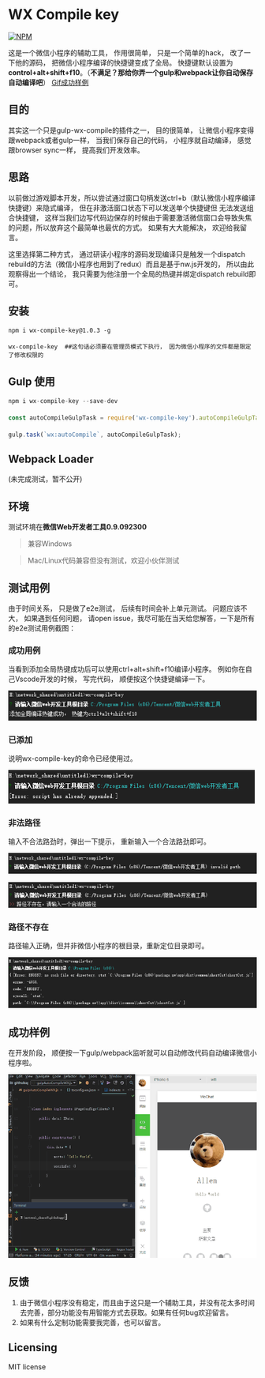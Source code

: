 # WX Compile key

[![NPM](https://nodei.co/npm/wx-compile-key.png)](https://www.npmjs.com/package/wx-compile-key)

这是一个微信小程序的辅助工具， 作用很简单， 只是一个简单的hack， 改了一下他的源码， 把微信小程序编译的快捷键变成了全局。
快捷键默认设置为**control+alt+shift+f10**。（**不满足？那给你弄一个gulp和webpack让你自动保存自动编译吧**）
[Gif成功样例](#成功样例)


## 目的

其实这一个只是gulp-wx-compile的插件之一， 目的很简单， 让微信小程序变得跟webpack或者gulp一样， 当我们保存自己的代码， 小程序就自动编译，
感觉跟browser sync一样， 提高我们开发效率。

## 思路
以前做过游戏脚本开发，所以尝试通过窗口句柄发送ctrl+b（默认微信小程序编译快捷键）来隐式编译， 但在非激活窗口状态下可以发送单个快捷键但
无法发送组合快捷键， 这样当我们边写代码边保存的时候由于需要激活微信窗口会导致失焦的问题，所以放弃这个最简单也最优的方式。
如果有大大能解决， 欢迎给我留言。

这里选择第二种方式， 通过研读小程序的源码发现编译只是触发一个dispatch rebuild的方法（微信小程序也用到了redux）而且是基于nw.js开发的， 所以由此观察得出一个结论， 
我只需要为他注册一个全局的热键并绑定dispatch rebuild即可。

## 安装

```shell
npm i wx-compile-key@1.0.3 -g

wx-compile-key  ##这句话必须要在管理员模式下执行， 因为微信小程序的文件都是限定了修改权限的
```

## Gulp 使用
```javascript
npm i wx-compile-key --save-dev

const autoCompileGulpTask = require('wx-compile-key').autoCompileGulpTask;

gulp.task(`wx:autoCompile`, autoCompileGulpTask);
```

## Webpack Loader
(未完成测试，暂不公开)

## 环境
测试环境在**微信Web开发者工具0.9.092300**

> 兼容Windows

> Mac/Linux代码兼容但没有测试，欢迎小伙伴测试

## 测试用例
由于时间关系， 只是做了e2e测试， 后续有时间会补上单元测试。 问题应该不大， 如果遇到任何问题，
请open issue，我尽可能在当天给您解答，一下是所有的e2e测试用例截图：

### 成功用例
当看到添加全局热键成功后可以使用ctrl+alt+shift+f10编译小程序。
例如你在自己Vscode开发的时候， 写完代码， 顺便按这个快捷键编译一下。

![alt tag](~resources/success.png)

### 已添加
说明wx-compile-key的命令已经使用过。

![alt tag](~resources/appended.png)

### 非法路径
输入不合法路劲时，弹出一下提示， 重新输入一个合法路劲即可。

![alt tag](~resources/invalid-path-01.png)

![alt tag](~resources/invalid-path-02.png)

### 路径不存在
路径输入正确，但并非微信小程序的根目录，重新定位目录即可。

![alt tag](~resources/not-exist-path.png)

## 成功样例
在开发阶段， 顺便按一下gulp/webpack监听就可以自动修改代码自动编译微信小程序啦。

![alt tag](~resources/output.gif)

## 反馈
1. 由于微信小程序没有稳定，而且由于这只是一个辅助工具，并没有花太多时间去完善，部分功能没有用智能方式去获取。如果有任何bug欢迎留言。
2. 如果有什么定制功能需要我完善，也可以留言。

## Licensing
MIT license
